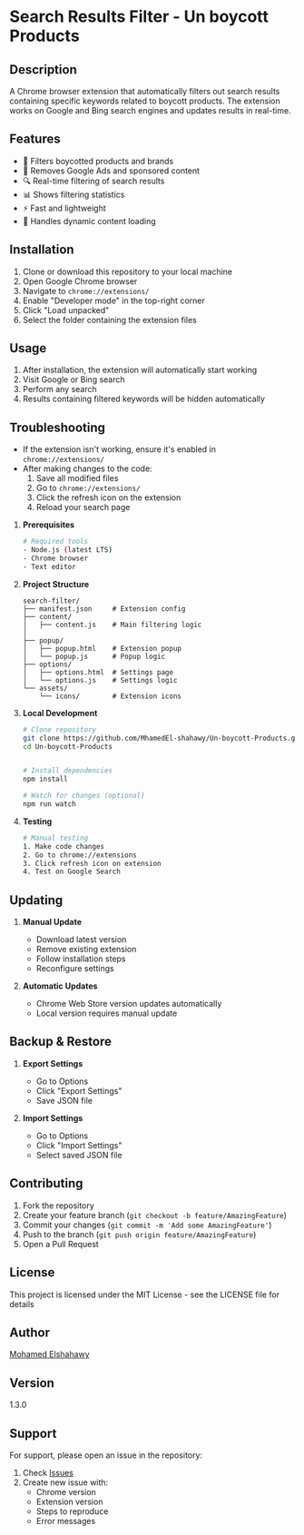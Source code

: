 # Search Results Filter - Un boycott Products

## Description

A Chrome browser extension that automatically filters out search results containing specific keywords related to boycott products. The extension works on Google and Bing search engines and updates results in real-time.

## Features

- 🚫 Filters boycotted products and brands
- 🎯 Removes Google Ads and sponsored content
- 🔍 Real-time filtering of search results
- 📊 Shows filtering statistics
- ⚡ Fast and lightweight
- 🔄 Handles dynamic content loading

## Installation

1. Clone or download this repository to your local machine
2. Open Google Chrome browser
3. Navigate to `chrome://extensions/`
4. Enable "Developer mode" in the top-right corner
5. Click "Load unpacked"
6. Select the folder containing the extension files

## Usage

1. After installation, the extension will automatically start working
2. Visit Google or Bing search
3. Perform any search
4. Results containing filtered keywords will be hidden automatically

## Troubleshooting

- If the extension isn't working, ensure it's enabled in `chrome://extensions/`
- After making changes to the code:
  1. Save all modified files
  2. Go to `chrome://extensions/`
  3. Click the refresh icon on the extension
  4. Reload your search page

1. **Prerequisites**

   ```bash
   # Required tools
   - Node.js (latest LTS)
   - Chrome browser
   - Text editor
   ```

2. **Project Structure**

   ```
   search-filter/
   ├── manifest.json     # Extension config
   ├── content/
   │   ├── content.js    # Main filtering logic
   │
   ├── popup/
   │   ├── popup.html    # Extension popup
   │   └── popup.js      # Popup logic
   ├── options/
   │   ├── options.html  # Settings page
   │   └── options.js    # Settings logic
   └── assets/
       └── icons/        # Extension icons
   ```

3. **Local Development**

   ```bash
   # Clone repository
   git clone https://github.com/MhamedEl-shahawy/Un-boycott-Products.git
   cd Un-boycott-Products


   # Install dependencies
   npm install

   # Watch for changes (optional)
   npm run watch
   ```

4. **Testing**
   ```bash
   # Manual testing
   1. Make code changes
   2. Go to chrome://extensions
   3. Click refresh icon on extension
   4. Test on Google Search
   ```

## Updating

1. **Manual Update**

   - Download latest version
   - Remove existing extension
   - Follow installation steps
   - Reconfigure settings

2. **Automatic Updates**
   - Chrome Web Store version updates automatically
   - Local version requires manual update

## Backup & Restore

1. **Export Settings**

   - Go to Options
   - Click "Export Settings"
   - Save JSON file

2. **Import Settings**
   - Go to Options
   - Click "Import Settings"
   - Select saved JSON file

## Contributing

1. Fork the repository
2. Create your feature branch (`git checkout -b feature/AmazingFeature`)
3. Commit your changes (`git commit -m 'Add some AmazingFeature'`)
4. Push to the branch (`git push origin feature/AmazingFeature`)
5. Open a Pull Request

## License

This project is licensed under the MIT License - see the LICENSE file for details

## Author

[Mohamed Elshahawy](https://github.com/MhamedEl-shahawy)

## Version

1.3.0

## Support

For support, please open an issue in the repository:

1. Check [Issues](https://github.com/MhamedEl-shahawy/Un-boycott-Products/issues)
2. Create new issue with:
   - Chrome version
   - Extension version
   - Steps to reproduce
   - Error messages
